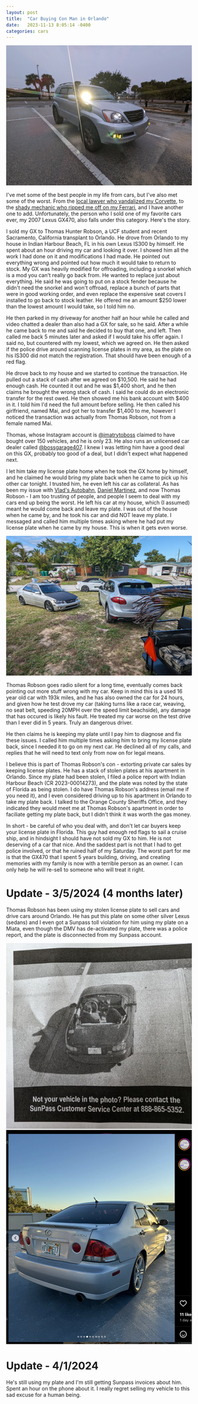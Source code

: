 ```yaml
---
layout: post
title:  "Car Buying Con Man in Orlando"
date:   2023-11-13 8:05:14 -0400
categories: cars
---
```


![GX](/images/gxsale/gx.jpeg)

I've met some of the best people in my life from cars, but I've also met some of the worst. From the [local lawyer who vandalized my Corvette](https://rskelton.com/My-Turo-Claim-Horror-Story/), to the [shady mechanic who ripped me off on my Ferrari](https://rskelton.com/ferrari-360-repair-at-vlads-autobahn/), and I have another one to add. Unfortunately, the person who I sold one of my favorite cars ever, my 2007 Lexus GX470, also falls under this category. Here's the story. 

I sold my GX to Thomas Hunter Robson, a UCF student and recent Sacramento, California transplant to Orlando. He drove from Orlando to my house in Indian Harbour Beach, FL in his own Lexus IS300 by himself. He spent about an hour driving my car and looking it over. I showed him all the work I had done on it and modifications I had made. He pointed out everything wrong and pointed out how much it would take to return to stock. My GX was heavily modified for offroading, including a snorkel which is a mod you can't really go back from. He wanted to replace just about everything. He said he was going to put on a stock fender because he didn't need the snorkel and won't offroad, replace a bunch of parts that were in good working order, and even replace the expensive seat covers I installed to go back to stock leather. He offered me an amount $250 lower than the lowest amount I would take, so I told him no. 

He then parked in my driveway for another half an hour while he called and video chatted a dealer than also had a GX for sale, so he said. After a while he came back to me and said he decided to buy that one, and left. Then called me back 5 minutes later and asked if I would take his offer again. I said no, but countered with my lowest, which we agreed on. He then asked if the police drive around scanning license plates in my area, as the plate on his IS300 did not match the registration. That should have been enough of a red flag. 

He drove back to my house and we started to continue the transaction. He pulled out a stack of cash after we agreed on $10,500. He said he had enough cash. He counted it out and he was $1,400 short, and he then claims he brought the wrong stack of cash. I said he could do an electronic transfer for the rest owed. He then showed me his bank account with $400 in it. I told him I'd need the full amount before selling. He then called his girlfriend, named Mai, and got her to transfer $1,400 to me, however I noticed the transaction was actually from Thomas Robson, not from a female named Mai. 

Thomas, whose Instagram account is [@imatrytoboss](https://www.instagram.com/imatrytoboss/) claimed to have bought over 150 vehicles, and he is only 23. He also runs an unlicensed car dealer called [@bossgarage407](https://www.instagram.com/bossgarage407/). I knew I was letting him have a good deal on this GX, probably too good of a deal, but I didn't expect what happened next. 

I let him take my license plate home when he took the GX home by himself, and he claimed he would bring my plate back when he came to pick up his other car tonight. I trusted him, he even left his car as collateral. As has been my issue with [Vlad's Autobahn](https://rskelton.com/ferrari-360-repair-at-vlads-autobahn/), [Daniel Martinez]((https://rskelton.com/My-Turo-Claim-Horror-Story/)), and now Thomas Robson - I am too trusting of people, and people I seem to deal with my cars end up being the worst. He left his car at my house, which (I assumed) meant he would come back and leave my plate. I was out of the house when he came by, and he took his car and did NOT leave my plate. I messaged and called him multiple times asking where he had put my license plate when he came by my house. This is when it gets even worse. 

![GX](/images/gxsale/is.jpeg)

Thomas Robson goes radio silent for a long time, eventually comes back pointing out more stuff wrong with my car. Keep in mind this is a used 16 year old car with 193k miles, and he has also owned the car for 24 hours, and given how he test drove my car (taking turns like a race car, weaving, no seat belt, speeding 20MPH over the speed limit beachside), any damage that has occured is likely his fault. He treated my car worse on the test drive than I ever did in 5 years. Truly an dangerous driver. 

He then claims he is keeping my plate until I pay him to diagnose and fix these issues. I called him multiple times asking him to bring my license plate back, since I needed it to go on my next car. He declined all of my calls, and replies that he will need to text only from now on for legal means. 

I believe this is part of Thomas Robson's con - extorting private car sales by keeping license plates. He has a stack of stolen plates at his apartment in Orlando. Since my plate had been stolen, I filed a police report with Indian Harbour Beach (CR 2023-00014273), and the plate was noted by the state of Florida as being stolen. I do have Thomas Robson's address (email me if you need it), and I even considered driving up to his apartment in Orlando to take my plate back. I talked to the Orange County Sheriffs Office, and they indicated they would meet me at Thomas Robson's apartment in order to faciliate getting my plate back, but I didn't think it was worth the gas money.

In short - be careful of who you deal with, and don't let car buyers keep your license plate in Florida. This guy had enough red flags to sail a cruise ship, and in hindsight I should have not sold my GX to him. He is not deserving of a car that nice. And the saddest part is not that I had to get police involved, or that he ruined half of my Saturday. The worst part for me is that the GX470 that I spent 5 years building, driving, and creating memories with my family is now with a terrible person as an owner. I can only help he will re-sell to someone who will treat it right. 

# Update - 3/5/2024 (4 months later)
Thomas Robson has been using my stolen license plate to sell cars and drive cars around Orlando. He has put this plate on some other silver Lexus (sedans) and I even got a Sunpass toll violation for him using my plate on a Miata, even though the DMV has de-activated my plate, there was a police report, and the plate is disconnected from my Sunpass account. 

![GX](/images/gxsale/15.jpeg)
![GX](/images/gxsale/robson.jpeg)

# Update - 4/1/2024 
He's still using my plate and I'm still getting Sunpass invoices about him. Spent an hour on the phone about it. I really regret selling my vehicle to this sad excuse for a human being. 

